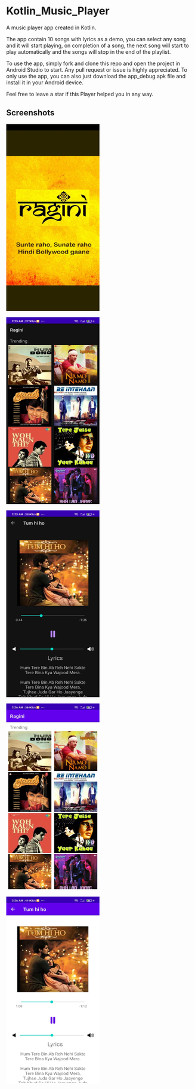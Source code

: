 # Kotlin_Music_Player

A music player app created in Kotlin.

The app contain 10 songs with lyrics as a demo, you can select any song and it will start playing, on completion of a song, the next song will start to play automatically and the songs will stop in the end of the playlist.

To use the app, simply fork and clone this repo and open the project in Android Studio to start. Any pull request or issue is highly appreciated. To only use the app, you can also just download the app_debug.apk file and install it in your Android device.

Feel free to leave a star if this Player helped you in any way.

## Screenshots

<img src="img1.jpeg"
     alt="First screenshot" width="250" height="500"
     style="margin-right: 10px;" />
     
<img src="img2.jpeg"
     alt="Second screenshot" width="250" height="500"
     style="margin-right: 10px;" />
     
<img src="img3.jpeg"
     alt="Third screenshot" width="250" height="500"
     style="margin-right: 10px;" />
     
<img src="img4.jpeg"
     alt="Fourth screenshot" width="250" height="500"
     style="margin-right: 10px;" />
     
<img src="img5.jpeg"
     alt="Fifth screenshot" width="250" height="500"
     style="margin-right: 10px;" />
